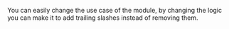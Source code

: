 You can easily change the use case of the module, by changing the logic you can make it to add trailing slashes instead of removing them.